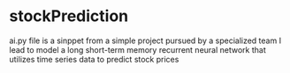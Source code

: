 # stockPrediction
ai.py file is a sinppet from a simple project pursued by a specialized team I lead to model a long short-term memory recurrent neural network that utilizes time series data to predict stock prices
